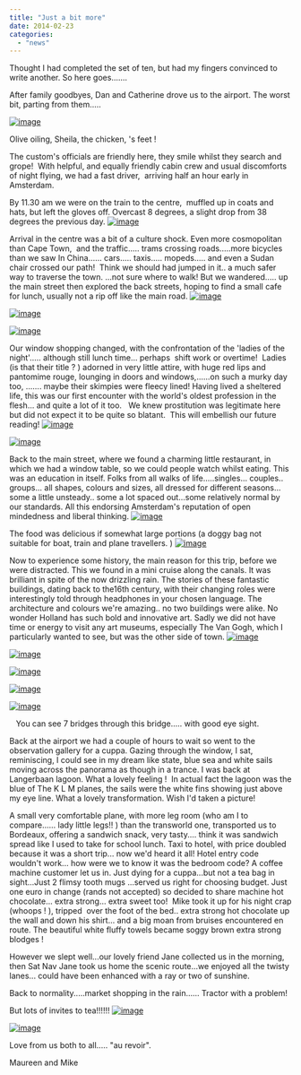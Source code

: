 ```yaml
---
title: "Just a bit more"
date: 2014-02-23
categories: 
  - "news"
---
```


Thought I had completed the set of ten, but had my fingers convinced to write another. So here goes.......

After family goodbyes, Dan and Catherine drove us to the airport. The worst bit, parting from them.....

[![image](images/wpid-20131213_142657.jpg "20131213_142657.jpg")](https://www.artamo.click/wp-content/uploads/2014/02/wpid-20131213_142657.jpg)

Olive oiling, Sheila, the chicken, 's feet !

The custom's officials are friendly here, they smile whilst they search and grope!  With helpful, and equally friendly cabin crew and usual discomforts of night flying, we had a fast driver,  arriving half an hour early in Amsterdam.

By 11.30 am we were on the train to the centre,  muffled up in coats and hats, but left the gloves off. Overcast 8 degrees, a slight drop from 38 degrees the previous day. [![image](images/wpid-P1020406.jpg "P1020406.JPG")](https://www.artamo.click/wp-content/uploads/2014/02/wpid-P1020406.jpg)

Arrival in the centre was a bit of a culture shock. Even more cosmopolitan than Cape Town,  and the traffic..... trams crossing roads.....more bicycles than we saw In China...... cars..... taxis..... mopeds..... and even a Sudan chair crossed our path!  Think we should had jumped in it.. a much safer way to traverse the town. ...not sure where to walk! But we wandered..... up the main street then explored the back streets, hoping to find a small cafe for lunch, usually not a rip off like the main road. [![image](images/wpid-P1020355.jpg "P1020355.JPG")](https://www.artamo.click/wp-content/uploads/2014/02/wpid-P1020355.jpg)

[![image](images/wpid-P1020359.jpg "P1020359.JPG")](https://www.artamo.click/wp-content/uploads/2014/02/wpid-P1020359.jpg)

[![image](images/wpid-P1020361.jpg "P1020361.JPG")](https://www.artamo.click/wp-content/uploads/2014/02/wpid-P1020361.jpg)

Our window shopping changed, with the confrontation of the 'ladies of the night'..... although still lunch time... perhaps  shift work or overtime!  Ladies (is that their title ? ) adorned in very little attire, with huge red lips and pantomime rouge, lounging in doors and windows,......on such a murky day too, ....... maybe their skimpies were fleecy lined! Having lived a sheltered life, this was our first encounter with the world's oldest profession in the flesh... and quite a lot of it too.   We knew prostitution was legitimate here but did not expect it to be quite so blatant.  This will embellish our future reading! [![image](images/wpid-P1020366.jpg "P1020366.JPG")](https://www.artamo.click/wp-content/uploads/2014/02/wpid-P1020366.jpg)

[![image](images/wpid-P1020364.jpg "P1020364.JPG")](https://www.artamo.click/wp-content/uploads/2014/02/wpid-P1020364.jpg)

Back to the main street, where we found a charming little restaurant, in which we had a window table, so we could people watch whilst eating. This was an education in itself. Folks from all walks of life.....singles... couples.. groups... all shapes, colours and sizes, all dressed for different seasons... some a little unsteady.. some a lot spaced out...some relatively normal by our standards. All this endorsing Amsterdam's reputation of open mindedness and liberal thinking. [![image](images/wpid-P1020365.jpg "P1020365.JPG")](https://www.artamo.click/wp-content/uploads/2014/02/wpid-P1020365.jpg)

The food was delicious if somewhat large portions (a doggy bag not suitable for boat, train and plane travellers. ) [![image](images/wpid-P1020369.jpg "P1020369.JPG")](https://www.artamo.click/wp-content/uploads/2014/02/wpid-P1020369.jpg)

Now to experience some history, the main reason for this trip, before we were distracted. This we found in a mini cruise along the canals. It was brilliant in spite of the now drizzling rain. The stories of these fantastic buildings, dating back to the16th century, with their changing roles were interestingly told through headphones in your chosen language. The architecture and colours we're amazing.. no two buildings were alike. No wonder Holland has such bold and innovative art. Sadly we did not have time or energy to visit any art museums, especially The Van Gogh, which I particularly wanted to see, but was the other side of town. [![image](images/wpid-P1020404.jpg "P1020404.JPG")](https://www.artamo.click/wp-content/uploads/2014/02/wpid-P1020404.jpg)

[![image](images/wpid-P1020422.jpg "P1020422.JPG")](https://www.artamo.click/wp-content/uploads/2014/02/wpid-P1020422.jpg)

[![image](images/wpid-P1020413.jpg "P1020413.JPG")](https://www.artamo.click/wp-content/uploads/2014/02/wpid-P1020413.jpg)

[![image](images/wpid-P1020400.jpg "P1020400.JPG")](https://www.artamo.click/wp-content/uploads/2014/02/wpid-P1020400.jpg)

[![image](images/wpid-P1020388.jpg "P1020388.JPG")](https://www.artamo.click/wp-content/uploads/2014/02/wpid-P1020388.jpg)

   You can see 7 bridges through this bridge..... with good eye sight.

Back at the airport we had a couple of hours to wait so went to the observation gallery for a cuppa. Gazing through the window, I sat, reminiscing, I could see in my dream like state, blue sea and white sails moving across the panorama as though in a trance. I was back at Langerbaan lagoon. What a lovely feeling !  In actual fact the lagoon was the blue of The K L M planes, the sails were the white fins showing just above my eye line. What a lovely transformation. Wish I'd taken a picture!

A small very comfortable plane, with more leg room (who am I to compare...... lady little legs!! ) than the transworld one, transported us to Bordeaux, offering a sandwich snack, very tasty.... think it was sandwich spread like I used to take for school lunch. Taxi to hotel, with price doubled because it was a short trip... now we'd heard it all! Hotel entry code wouldn't work... how were we to know it was the bedroom code? A coffee machine customer let us in. Just dying for a cuppa...but not a tea bag in sight...Just 2 flimsy tooth mugs ...served us right for choosing budget. Just one euro in change (rands not accepted) so decided to share machine hot chocolate... extra strong... extra sweet too!  Mike took it up for his night crap (whoops ! ), tripped  over the foot of the bed.. extra strong hot chocolate up the wall and down his shirt... and a big moan from bruises encountered en route. The beautiful white fluffy towels became soggy brown extra strong blodges !

However we slept well...our lovely friend Jane collected us in the morning, then Sat Nav Jane took us home the scenic route...we enjoyed all the twisty lanes... could have been enhanced with a ray or two of sunshine.

Back to normality.....market shopping in the rain...... Tractor with a problem!

But lots of invites to tea!!!!!! [![image](images/wpid-P1020426.jpg "P1020426.JPG")](https://www.artamo.click/wp-content/uploads/2014/02/wpid-P1020426.jpg)

[![image](images/wpid-P1020429.jpg "P1020429.jpg")](https://www.artamo.click/wp-content/uploads/2014/02/wpid-P1020429.jpg)

Love from us both to all..... "au revoir".

Maureen and Mike
